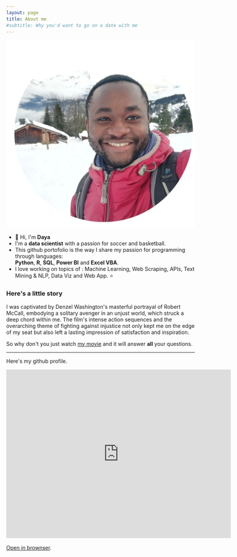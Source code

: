 ```yaml
---
layout: page
title: About me
#subtitle: Why you'd want to go on a date with me
---
```

<img src="assets/img/portofolio-rond.jpg" align="center"></img>

- 👋 Hi, I'm **Daya**
- I'm a **data scientist** with a passion for soccer and basketball.
- This github portofolio is the way I share my passion for programming through languages:  
 **Python**, **R**, **SQL**, **Power BI** and **Excel VBA**.  
- I love working on topics of : Machine Learning, Web Scraping, APIs, Text Mining & NLP, Data Viz and Web App. ⭐

### Here's a little story
I was captivated by Denzel Washington's masterful portrayal of Robert McCall, embodying a solitary avenger in an unjust world, which struck a deep chord within me. The film's intense action sequences and the overarching theme of fighting against injustice not only kept me on the edge of my seat but also left a lasting impression of satisfaction and inspiration.  

So why don't you just watch [my movie](https://en.wikipedia.org/wiki/The_Equalizer_(film)) and it will answer **all** your questions.  

---

Here's my github profile.

<iframe width="600" height="450" src="https://github.com/smdlabtech?tab=repositories" frameborder="0" style="border:0" allowfullscreen sandbox="allow-storage-access-by-user-activation allow-scripts allow-same-origin allow-popups allow-popups-to-escape-sandbox"></iframe>  

[Open in brownser](https://github.com/smdlabtech?tab=repositories).  